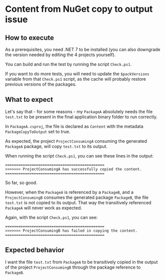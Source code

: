 # Content from NuGet copy to output issue

## How to execute

As a prerequisites, you need .NET 7 to be installed (you can also downgrade the version needed by editing the 4 projects yourself).

You can build and run the test by running the script `Check.ps1`.

If you want to do more tests, you will need to update the `$packVersions` variable from that `Check.ps1` script, as the cache will probably restore previous versions of the packages.

## What to expect

Let's say that - for some reasons - my `PackageA` absolutely needs the file `test.txt` to be present in the final application binary folder to run correctly.

In `PackageA.csproj`, the file is declared as `Content` with the metadata `PackageCopyToOutput` set to true.

As expected, the project `ProjectConsumingA` consuming the generated `PackageA` package, will copy `test.txt` to its output.

When running the script `Check.ps1`, you can see these lines in the output:
```log
=============================================
>>>>>>> ProjectConsumingA has successfully copied the content.
=============================================
```

So far, so good.

However, when the `PackageA` is referenced by a `PackageB`, and a `ProjectConsumingB` consumes the generated package `PackageB`, the file `test.txt` is not copied to its output. That way the transitively referenced `PackageA` will never work as expected.

Again, with the script `Check.ps1`, you can see:
```log
=============================================
>>>>>>> ProjectConsumingB has failed in copying the content.
=============================================
```

## Expected behavior

I want the file `test.txt` from `PackageA` to be transitively copied in the output of the project `ProjectConsumingB` through the package reference to `PackageB`.
